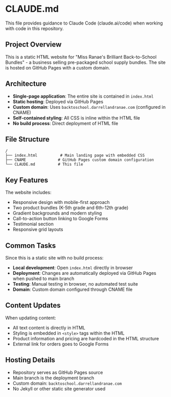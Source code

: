 # CLAUDE.md

This file provides guidance to Claude Code (claude.ai/code) when working with code in this repository.

## Project Overview

This is a static HTML website for "Miss Ranae's Brilliant Back-to-School Bundles" - a business selling pre-packaged school supply bundles. The site is hosted on GitHub Pages with a custom domain.

## Architecture

- **Single-page application**: The entire site is contained in `index.html`
- **Static hosting**: Deployed via GitHub Pages
- **Custom domain**: Uses `backtoschool.darrellandranae.com` (configured in CNAME)
- **Self-contained styling**: All CSS is inline within the HTML file
- **No build process**: Direct deployment of HTML file

## File Structure

```
/
├── index.html          # Main landing page with embedded CSS
├── CNAME              # GitHub Pages custom domain configuration
└── CLAUDE.md          # This file
```

## Key Features

The website includes:
- Responsive design with mobile-first approach
- Two product bundles (K-5th grade and 6th-12th grade)
- Gradient backgrounds and modern styling
- Call-to-action button linking to Google Forms
- Testimonial section
- Responsive grid layouts

## Common Tasks

Since this is a static site with no build process:

- **Local development**: Open `index.html` directly in browser
- **Deployment**: Changes are automatically deployed via GitHub Pages when pushed to main branch
- **Testing**: Manual testing in browser, no automated test suite
- **Domain**: Custom domain configured through CNAME file

## Content Updates

When updating content:
- All text content is directly in HTML
- Styling is embedded in `<style>` tags within the HTML
- Product information and pricing are hardcoded in the HTML structure
- External link for orders goes to Google Forms

## Hosting Details

- Repository serves as GitHub Pages source
- Main branch is the deployment branch
- Custom domain: `backtoschool.darrellandranae.com`
- No Jekyll or other static site generator used